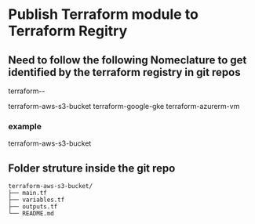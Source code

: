 # Publish Terraform module to Terraform Regitry

## Need to follow the following Nomeclature to get identified by the terraform registry in git repos

terraform-<PROVIDER>-<NAME>

terraform-aws-s3-bucket
terraform-google-gke
terraform-azurerm-vm

### example
terraform-aws-s3-bucket

## Folder struture inside the git repo
```text
terraform-aws-s3-bucket/
├── main.tf
├── variables.tf
├── outputs.tf
└── README.md

